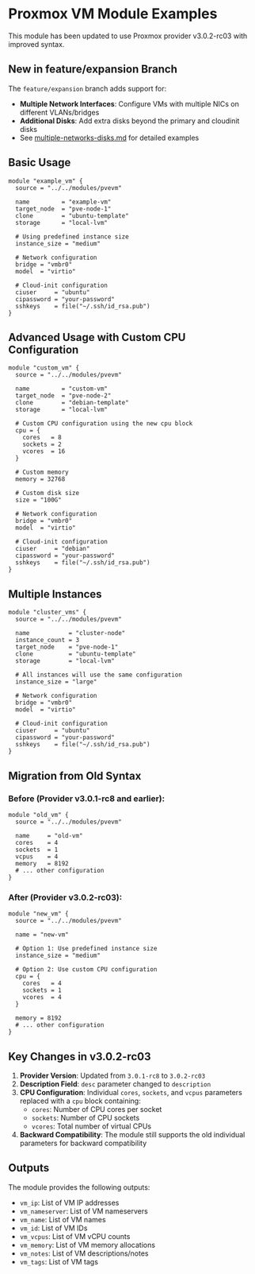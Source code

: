 # Proxmox VM Module Examples

This module has been updated to use Proxmox provider v3.0.2-rc03 with improved syntax.

## New in feature/expansion Branch

The `feature/expansion` branch adds support for:
- **Multiple Network Interfaces**: Configure VMs with multiple NICs on different VLANs/bridges
- **Additional Disks**: Add extra disks beyond the primary and cloudinit disks
- See [multiple-networks-disks.md](./multiple-networks-disks.md) for detailed examples

## Basic Usage

```hcl
module "example_vm" {
  source = "../../modules/pvevm"
  
  name         = "example-vm"
  target_node  = "pve-node-1"
  clone        = "ubuntu-template"
  storage      = "local-lvm"
  
  # Using predefined instance size
  instance_size = "medium"
  
  # Network configuration
  bridge = "vmbr0"
  model  = "virtio"
  
  # Cloud-init configuration
  ciuser     = "ubuntu"
  cipassword = "your-password"
  sshkeys    = file("~/.ssh/id_rsa.pub")
}
```

## Advanced Usage with Custom CPU Configuration

```hcl
module "custom_vm" {
  source = "../../modules/pvevm"
  
  name         = "custom-vm"
  target_node  = "pve-node-2"
  clone        = "debian-template"
  storage      = "local-lvm"
  
  # Custom CPU configuration using the new cpu block
  cpu = {
    cores   = 8
    sockets = 2
    vcores  = 16
  }
  
  # Custom memory
  memory = 32768
  
  # Custom disk size
  size = "100G"
  
  # Network configuration
  bridge = "vmbr0"
  model  = "virtio"
  
  # Cloud-init configuration
  ciuser     = "debian"
  cipassword = "your-password"
  sshkeys    = file("~/.ssh/id_rsa.pub")
}
```

## Multiple Instances

```hcl
module "cluster_vms" {
  source = "../../modules/pvevm"
  
  name           = "cluster-node"
  instance_count = 3
  target_node    = "pve-node-1"
  clone          = "ubuntu-template"
  storage        = "local-lvm"
  
  # All instances will use the same configuration
  instance_size = "large"
  
  # Network configuration
  bridge = "vmbr0"
  model  = "virtio"
  
  # Cloud-init configuration
  ciuser     = "ubuntu"
  cipassword = "your-password"
  sshkeys    = file("~/.ssh/id_rsa.pub")
}
```

## Migration from Old Syntax

### Before (Provider v3.0.1-rc8 and earlier):
```hcl
module "old_vm" {
  source = "../../modules/pvevm"
  
  name     = "old-vm"
  cores    = 4
  sockets  = 1
  vcpus    = 4
  memory   = 8192
  # ... other configuration
}
```

### After (Provider v3.0.2-rc03):
```hcl
module "new_vm" {
  source = "../../modules/pvevm"
  
  name = "new-vm"
  
  # Option 1: Use predefined instance size
  instance_size = "medium"
  
  # Option 2: Use custom CPU configuration
  cpu = {
    cores   = 4
    sockets = 1
    vcores  = 4
  }
  
  memory = 8192
  # ... other configuration
}
```

## Key Changes in v3.0.2-rc03

1. **Provider Version**: Updated from `3.0.1-rc8` to `3.0.2-rc03`
2. **Description Field**: `desc` parameter changed to `description`
3. **CPU Configuration**: Individual `cores`, `sockets`, and `vcpus` parameters replaced with a `cpu` block containing:
   - `cores`: Number of CPU cores per socket
   - `sockets`: Number of CPU sockets
   - `vcores`: Total number of virtual CPUs
4. **Backward Compatibility**: The module still supports the old individual parameters for backward compatibility

## Outputs

The module provides the following outputs:

- `vm_ip`: List of VM IP addresses
- `vm_nameserver`: List of VM nameservers
- `vm_name`: List of VM names
- `vm_id`: List of VM IDs
- `vm_vcpus`: List of VM vCPU counts
- `vm_memory`: List of VM memory allocations
- `vm_notes`: List of VM descriptions/notes
- `vm_tags`: List of VM tags
